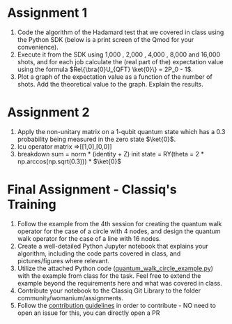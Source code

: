 # Assignment 1

1. Code the algorithm of the Hadamard test that we covered in class using the Python SDK (below is a print screen of the Qmod for your convenience). 
2. Execute it from the SDK using 1,000 , 2,000 , 4,000 , 8,000 and 16,000 shots, and for each job calculate the (real part of the) expectation value using the formula $Re\{\bra{0}U_{QFT} \ket{0}\} = 2P_0 - 1$. 
3. Plot a graph of the expectation value as a function of the number of shots. Add the theoretical value to the graph. Explain the results. 

# Assignment 2

1. Apply the non-unitary matrix on a 1-qubit quantum state which has a 0.3 probability being measured in the zero state $\ket{0}$.
2. lcu operator matrix =>[[1,0],[0,0]]
3. breakdown sum = norm * (identity + Z)
init state = RY(theta = 2 * np.arccos(np.sqrt(0.3))) * $\ket{0}$

# Final Assignment - Classiq's Training

1. Follow the example from the 4th session for creating the quantum walk operator for the case of a circle with 4 nodes, and design the quantum walk operator for the case of a line with 16 nodes.
2. Create a well-detailed Python Jupyter notebook that explains your algorithm, including the code parts covered in class, and pictures/figures where relevant.
3. Utilize the attached Python code ([quantum_walk_circle_example.py](./quantum_walk_circle_example.py)) with the example from class for the task.
Feel free to extend the example beyond the requirements here and what was covered in class.
4. Contribute your notebook to the Classiq Git Library to the folder community/womanium/assignments.
5. Follow the [contribution guidelines](../../../CONTRIBUTING.md) in order to contribute - NO need to open an issue for this, you can directly open a PR
